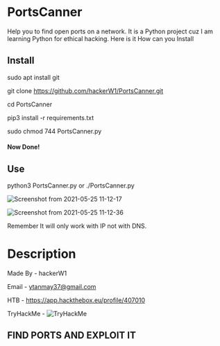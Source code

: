 # PortsCanner
Help you to find open ports on a network.
It is a Python project cuz I am learning Python for ethical hacking.
Here is it How can you Install

## Install
sudo apt install git

git clone https://github.com/hackerW1/PortsCanner.git

cd PortsCanner

pip3 install -r requirements.txt

sudo chmod 744 PortsCanner.py

#### Now Done!

## Use
python3 PortsCanner.py or ./PortsCanner.py


![Screenshot from 2021-05-25 11-12-17](https://user-images.githubusercontent.com/70388641/119445281-2c190980-bd4a-11eb-9a58-2ac09b21c14b.png)



![Screenshot from 2021-05-25 11-12-36](https://user-images.githubusercontent.com/70388641/119445339-42bf6080-bd4a-11eb-9aab-a4630153a0ff.png)

Remember It will only work with IP not with DNS.


# Description

Made By - hackerW1

Email - ytanmay37@gmail.com

HTB - https://app.hackthebox.eu/profile/407010

TryHackMe - <img src="https://tryhackme-badges.s3.amazonaws.com/RaidenKun999.png" alt="TryHackMe">


## FIND PORTS AND EXPLOIT IT
